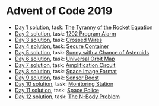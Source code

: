 # Advent of Code 2019
* [Day 1 solution](Day%201/1.py), task: [The Tyranny of the Rocket Equation](https://adventofcode.com/2019/day/1)
* [Day 2 solution](Day%202/2.py), task: [1202 Program Alarm](https://adventofcode.com/2019/day/2)
* [Day 3 solution](Day%203/3.py), task: [Crossed Wires](https://adventofcode.com/2019/day/3)
* [Day 4 solution](Day%204/4.py), task: [Secure Container](https://adventofcode.com/2019/day/4)
* [Day 5 solution](Day%205/5.py), task: [Sunny with a Chance of Asteroids](https://adventofcode.com/2019/day/5)
* [Day 6 solution](Day%206/6.py), task: [Universal Orbit Map](https://adventofcode.com/2019/day/6)
* [Day 7 solution](Day%207/7.py), task: [Amplification Circuit](https://adventofcode.com/2019/day/7)
* [Day 8 solution](Day%208/8.py), task: [Space Image Format](https://adventofcode.com/2019/day/8)
* [Day 9 solution](Day%209/9.py), task: [Sensor Boost](https://adventofcode.com/2019/day/9)
* [Day 10 solution](Day%2010/10.py), task: [Monitoring Station](https://adventofcode.com/2019/day/10)
* [Day 11 solution](Day%2011/11.py), task: [Space Police](https://adventofcode.com/2019/day/11)
* [Day 12 solution](Day%2011/12.py), task: [The N-Body Problem](https://adventofcode.com/2019/day/12)
